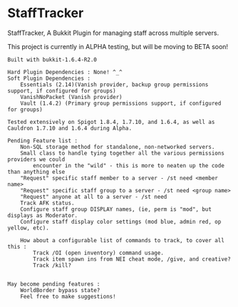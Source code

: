 # StaffTracker
StaffTracker, A Bukkit Plugin for managing staff across multiple servers.

This project is currently in ALPHA testing, but will be moving to BETA soon!

  	Built with bukkit-1.6.4-R2.0
   
    Hard Plugin Dependencies : None! ^_^
    Soft Plugin Dependencies :
    	Essentials (2.14)(Vanish provider, backup group permissions support, if configured for groups)
    	VanishNoPacket (Vanish provider)
    	Vault (1.4.2) (Primary group permissions support, if configured for groups)  
    
    Tested extensively on Spigot 1.8.4, 1.7.10, and 1.6.4, as well as
    Cauldron 1.7.10 and 1.6.4 during Alpha.
    
    Pending Feature list :
    	Non-SQL storage method for standalone, non-networked servers.
    	Small class to handle tying together all the various permissions providers we could
    		encounter in the "wild" - this is more to neaten up the code than anything else
    	"Request" specific staff member to a server - /st need <member name>
    	"Request" specific staff group to a server - /st need <group name>
    	"Request" anyone at all to a server - /st need
    	Track AFK status.
    	Configure staff group DISPLAY names, (ie, perm is "mod", but displays as Moderator.
    	Configure staff display color settings (mod blue, admin red, op yellow, etc).
  		
  		How about a configurable list of commands to track, to cover all this :
  			Track /OI (open inventory) command usage.	
  			Track item spawn ins from NEI cheat mode, /give, and creative?
    		Track /kill?
    	
    
    May become pending features :
    	WorldBorder bypass state?
		Feel free to make suggestions!